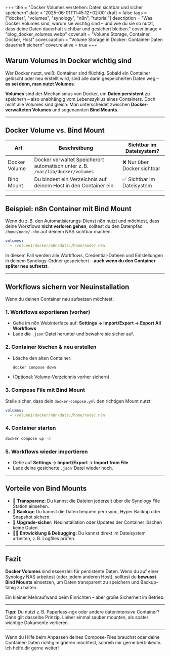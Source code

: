 +++
title = "Docker Volumes verstehen: Daten sichtbar und sicher speichern"
date = '2025-06-01T11:45:12+02:00'
draft = false
tags = ["docker", "volumes", "synology", "n8n", "tutorial"]
description = "Was Docker Volumes sind, warum sie wichtig sind – und wie du sie so nutzt, dass deine Daten dauerhaft sichtbar und gesichert bleiben."
cover.image = "blog_docker_volumes.webp" 
cover.alt = "Volume Storage, Container, Docker, Host"
cover.caption = "Volume Storage in Docker: Container-Daten dauerhaft sichern" 
cover.relative = true
+++

## Warum Volumes in Docker wichtig sind

Wer Docker nutzt, weiß: Container sind flüchtig. Sobald ein Container gelöscht oder neu erstellt wird, sind alle darin gespeicherten Daten weg – **es sei denn, man nutzt Volumes**.

**Volumes** sind der Mechanismus von Docker, um **Daten persistent** zu speichern – also unabhängig vom Lebenszyklus eines Containers. Doch nicht alle Volumes sind gleich: Man unterscheidet zwischen **Docker-verwalteten Volumes** und sogenannten **Bind Mounts**.

---

## Docker Volume vs. Bind Mount

| Art            | Beschreibung                                                                 | Sichtbar im Dateisystem? |
|----------------|------------------------------------------------------------------------------|---------------------------|
| Docker Volume  | Docker verwaltet Speicherort automatisch unter z. B. `/var/lib/docker/volumes` | ❌ Nur über Docker sichtbar |
| Bind Mount     | Du bindest ein Verzeichnis auf deinem Host in den Container ein               | ✅ Sichtbar im Dateisystem  |

---

## Beispiel: n8n Container mit Bind Mount

Wenn du z. B. den Automatisierungs-Dienst [n8n](https://n8n.io/) nutzt und möchtest, dass deine Workflows **nicht verloren gehen**, solltest du den Datenpfad `/home/node/.n8n` auf deinem NAS sichtbar machen.

```yaml
volumes:
  - /volume1/docker/n8n/data:/home/node/.n8n
```

In diesem Fall werden alle Workflows, Credential-Dateien und Einstellungen in deinem Synology-Ordner gespeichert – **auch wenn du den Container später neu aufsetzt**.

---

## Workflows sichern vor Neuinstallation

Wenn du deinen Container neu aufsetzen möchtest:

### 1. **Workflows exportieren (vorher)**
- Gehe im n8n Webinterface auf:
  **Settings → Import/Export → Export All Workflows**
- Lade die `.json`-Datei herunter und bewahre sie sicher auf.

### 2. **Container löschen & neu erstellen**
- Lösche den alten Container:
  ```bash
  docker compose down
  ```
- (Optional: Volume-Verzeichnis vorher sichern)

### 3. **Compose File mit Bind Mount**
Stelle sicher, dass dein `docker-compose.yml` den richtigen Mount nutzt:
```yaml
volumes:
  - /volume1/docker/n8n/data:/home/node/.n8n
```

### 4. **Container starten**
```bash
docker compose up -d
```

### 5. **Workflows wieder importieren**
- Gehe auf **Settings → Import/Export → Import from File**
- Lade deine gesicherte `.json`-Datei wieder hoch.

---

## Vorteile von Bind Mounts

- 🔎 **Transparenz:** Du kannst die Dateien jederzeit über die Synology File Station einsehen.
- 💾 **Backup:** Du kannst die Daten bequem per rsync, Hyper Backup oder Snapshot sichern.
- 🔁 **Upgrade-sicher:** Neuinstallation oder Updates der Container löschen keine Daten.
- 👨‍💻 **Entwicklung & Debugging:** Du kannst direkt im Dateisystem arbeiten, z. B. Logfiles prüfen.

---

## Fazit

**Docker Volumes** sind essenziell für persistente Daten. Wenn du auf einer Synology NAS arbeitest (oder jedem anderen Host), solltest du **bewusst Bind Mounts** einsetzen, um Daten transparent zu speichern und Backup-fähig zu halten.

Ein kleiner Mehraufwand beim Einrichten – aber große Sicherheit im Betrieb.

---

**Tipp:** Du nutzt z. B. Paperless-ngx oder andere datenintensive Container? Dann gilt dasselbe Prinzip. Lieber einmal sauber mounten, als später wichtige Dokumente verlieren.

---

Wenn du Hilfe beim Anpassen deines Compose-Files brauchst oder deine Container-Daten richtig migrieren möchtest, schreib mir gerne bei linkedIn. Ich helfe dir gerne weiter!
